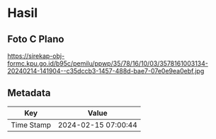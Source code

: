# Hasil

## Foto C Plano

https://sirekap-obj-formc.kpu.go.id/b95c/pemilu/ppwp/35/78/16/10/03/3578161003134-20240214-141904--c35dccb3-1457-488d-bae7-07e0e9ea0ebf.jpg


## Metadata

| Key        | Value               |
| ---------- | ------------------- |
| Time Stamp | 2024-02-15 07:00:44 |



